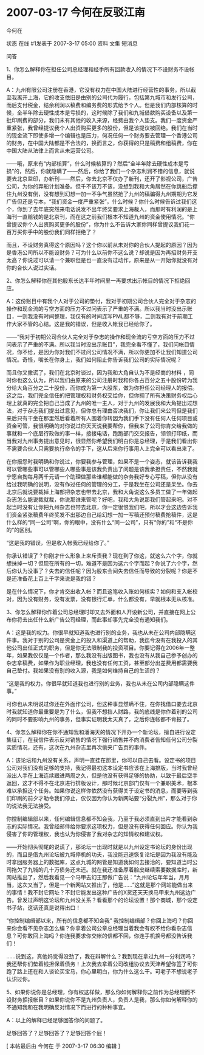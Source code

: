# 2007-03-17 今何在反驳江南

今何在

状态 在线 #1发表于 2007-3-17 05:00 资料 文集 短消息

&#x20;

问答

&#x20;

1、你怎么解释你在担任公司总经理和经手所有回款收入的情况下不设财务不设帐目。

A：九州有限公司注册在香港，它没有权力在中国大陆进行经营性的事务。所以截至我离开上海，它的收支依旧是由别的公司代为履行，包括第九城市和发行公司，而后支付税金，结余利润以稿费和编务费的形式给予个人。但是我们内部核算的时候，全半年除去硬性成本是亏损的，这时候除了我们和九城借款购买设备以及第一批印刷费的部分，我们未有其他的收入来源，经费由我个人垫支。我们一度资金严重紧张，我曾经提议我个人出资购买更多的股份，但是该提议被回绝。我们在当时的现金流下即使多增一个编辑也是压力，何况任何一个财务要去管理一个香港公司的财务，在中国大陆都是不合法的，换而言之，你获得的只是稿费和组稿费，你在中国大陆从法律上而言从未运营公司。

&#x20;

——哦，原来有“内部核算”，什么时候核算的？然后“全半年除去硬性成本是亏损”的，然后，你就隐瞒了——然后，你给了我们一个杂志利润不错的信息，就说要去北京监印，办新刊——然后，你去北京不仅办了新刊，还开了影视公司，广告公司，为你的弃船计划准备。但千不该万不该，没想到我和大角居然在你跳船后撑住九州没有倒，没有想到幻想一加一不争气虽然抢了九州的稿骗得九州期期为它发广告但还是亏本，“我们资金一度严重紧张”，什么时候？你什么时候告诉过我们这个，你到了去年底突然来电话说发不出年终奖要求上海裁人，而那时有利润的是上海刊一直赔钱的是北京刊，而在这之前我们根本不知道九州的资金使用情况。“你曾提议你个人出资购买更多的股份”，你为什么不告诉大家你同样曾提议我们花一百万买你手中的股份我们同样拒绝了？

而且，不设财务真得这个原因吗？这个你以前从未对你的合伙人提起的原因？因为是香港公司所以不能设财务？可为什么以前你不这么说？却说是因为再招财务开支太高？你说过可以请一个兼职但是也一直没有过动作，原来是从一开始你就没有对你的合伙人说过实话。

&#x20;

2、你怎么解释你在其他股东长达半年时间里一再要求出示帐目的情况下拒绝回应。

&#x20;

A：这份账目中有我个人对于公司的垫付，我对于初期公司合伙人完全对于杂志的操作和现金流的亏空方面的压力不过问表示了严重的不满。所以我当时没出示账目，一则我没有时间整理，我仅有的时间连写PML都不够，二则我有对于前期工作大家不管的心结。这是我的错误，但是收入帐我已经给你了。

&#x20;

——“我对于初期公司合伙人完全对于杂志的操作和现金流的亏空方面的压力不过问表示了严重的不满。所以我当时没出示账目”，我完全看不懂了，我们问帐目情况，你不给，是因为你对我们不过问公司情况不满，所以你更加不让我们知道公司情况。奇怪，嘴长在你身上，我们如何阻止你告诉我们公司的实际情况呢？

而且你又撒谎了，我们在北京时谈过，因为我和大角自认为不是经商的材料 ，同时你也这么认为，所以我们由原来的公司注册时我和你各占百分之五十股份转为我分给大角百分之二十股份，而你成为第一大股东，做为你担任公司经理人的报偿。这之后，我们完全信任的把管理权和财务权交给你，但你拥了所有决策财务权后心理上就真的完全把自己当成了九州的唯一主人，对于九州的发展我和大角提出过想法，对于杂志我们提出过意见，但你总有理由否决我们，你让我们来公司但是我们来后只有干坐在那里然后看着所有人围着你转因为我们手下没有任何人任何项目或资金可管，我很明确的对你说过你天天说我要帮你，但我来了公司你肯交给我做的事就和一个底层行政做的事一样，接接电话，跑跑部门交交报告，领领打印纸，而当我对九州事务提出意见时，很显然你希望我们明白你是总经理，于是我们看出你不需要合伙人只需要执行命令的手下，这从后来你行事用人上完全可以看出来了。

在你报怨时我明确和你说过，你要我参与管理，如果不是一个姿态，就该告诉我我可以管哪些事可以管哪些人哪些事是该我负责出了问题是该我承担责任，不然我就宁愿自掏每月两千元请一个助理做那些谁都能做的杂务我好专心写稿，但你从没有给过我明确的说明，没有作过任何的管理的分工，于是我坐在公司还是呆坐。你去北京后就说要裁掉上海部把杂志也带去北京，我和大角说这么多员工做了一年做起杂志怎么能说裁就裁，你说那谁来管呢？好吧，我和大角说那我们管起来吧。对不起当时没有让你把九州杂志也带去北京，你一定很恨我们吧，所以才会这边告诉我们资金紧张稿费年终奖发不出那边自己给幻想一加一写稿还预付稿费抢稿件，这是什么样的“同一公司”啊，你的眼中，没有什么“同一公司”，只有“你的”和“不是你的”的区别。

&#x20;

“这是我的错误，但是收入帐我已经给你了。”

你承认错误了？你刚才什么形象上来斥责我？现在到了你这，就这么六个字，你就想抹掉一切？但现在所有的一切，难道不是因为这六个字而起？你说了六个字，然后你认为没事了？失去的信任呢？因为股东会间失去信任而导致的分裂呢？你是不是还准备花上百上千字来说是我的错？

是在什么情况下，你才肯交出收入帐？而且这笔收入账如何核实？如何和支入帐校对，因为没有财务，没有发票，没有银行汇单，什么都没有，早就根本无从核准。

&#x20;

3、你怎么解释你作着公司总经理时却又去外面和人开设新公司，并直接在网上公布你将去出任什么新广告公司经理，而此事却事先完全没有通知我们。

&#x20;

A：这是我的权力。你很早就知道我也进行别的业务，我也从未在公司内部隐瞒这件事。我对于别的公司是资金上的投入和渠道上的帮助，我迄今没有在我投入的其他公司出任正式的职务，但是你无法限制我的投资项目。你要记得在2006年一整年，如果我仅仅是一个作者，那么我没有出版图书，我也没有从我自己参予创办的杂志拿稿费，如果作为职业经理，我也没有任何工资，甚至部分出差费用都需要我自己垫付。我如果没有别的收入源，我是如何维持自己的生活的？

&#x20;

“这是我的权力。你很早就知道我也进行别的业务，我也从未在公司内部隐瞒这件事。”

可你也从未明说过你还在外面作公司，但这种事显然瞒不住，在你找借口要去北京时我就知道你最重要是为了什么，但我不想挡人财路，我的底线是你作着别的公司的同时不要影响九州的事务，但事实证明我太天真了，之后你连帐都不肯报了。

&#x20;

4、你怎么解释你在你不通知我和潘海天的情况下开办一个新论坛，擅自进行设定集征订，在我信件表示反对销售的情况下强行销售并不向消费者告知任何公司分裂实质情况，还有，这次在九州杂志里再次偷夹广告页的事件。

&#x20;

A：该论坛和九州没有关系，声明一直挂在那里，你可以自己去看。设定书的项目公司对我们没有足够的支持，我记得最初这本设定书应该在上海排版，当时我曾经派出人手在上海连续跟进两周之久，但是他没有获得足够的协助，以致于最后空手返回，这才不得不在北京进行排版设计，那时候北京部门仅有一个兼职美术，根本难以承担这个任务。如果你说这样你依然没有获得关于设定书的消息，而要等到我们印刷的前夕才勒令我们停止，仅仅因为你认为新网站要“分裂九州”，那么对于你的说法我无法接受。

你控制编辑部以来，任何编辑信息都不知会我，乃至于我必须直到出片才能看到杂志的实际情况。我曾经邮件给你要求这项权力，但是没有获得任何回应。你认为我侵害了你的管理权，我也认为你侵害了我对杂志的知情权和建议权。

&#x20;

——开始彻头彻尾的说谎了，那论坛一出现时就是以九州设定书论坛的身份出现的，而且是借九州论坛被九城停机的功夫，我没能迅速恢复论坛是因为我没有能及时拿回服务器上的数据库，这点九城的网管是知道我如何去接洽的，要知道当时公司拖欠了九城的几十万债务还未还。就在我还准备厚着脸皮继续索要数据库时，新网站推出了，然后我看见一个马甲去幻王那做广告说：“九州论坛年年当，月月当，这次又当了，但是一个新网站又推出了，他是……”这就是那个网站能做出来的事情！我不封它网址？不封它能发出这种广告的X货还天天换马甲来九州这边广告。曾发过声明这论坛和九州没关系？看看那个的论坛设置！那个商城，那个设定书子站，这话还真是说得出口！

&#x20;

“你控制编缉部以来，所有的信息都不知会我” 我控制编缉部？你回上海吗？你回来你会看不见杂志怎么编？你拿着公司公章总经理当着我会有权不给你看杂志信息？可你敢回上海吗？你连我要求你交帐的信都不回，你连手机换号都没告诉我们！

&#x20;

……说到这，真他妈觉得没劲了，我在辩解什么？我到现在拿过九州一分利润吗？我还帮你们垫着钱担保着债务！上次我去拿着公司改组协议去天津希望你签了可你跑了路上还在和人谈论买宝马，你心里明白，你为什么这么干。可老子不想说老子认识过你。

&#x20;

&#x20;

5、如果你说你是总经理，你有权这样做，那么你如何解释你之前作为总经理而不设财务拒报帐目？如果你说你不是九州负责人，负责人是我，那么你如何解释你的不通知我和在我明确反对情况下而进行的种种事宜。

&#x20;

A：以上的解释已经足够回答你的问题了。

&#x20;

&#x20;

足够回答了？足够回答了？足够回答个屁！

&#x20;

\[ 本帖最后由 今何在 于 2007-3-17 06:30 编辑 ]
